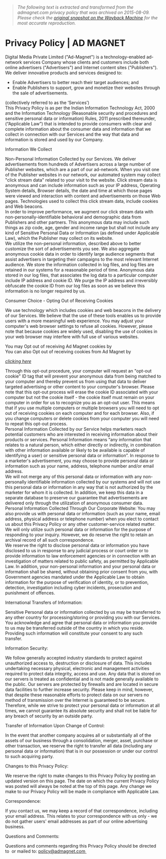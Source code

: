 > *The following text is extracted and transformed from the admagnet.com privacy policy that was archived on 2015-08-09. Please check the [original snapshot on the Wayback Machine](https://web.archive.org/web/20150809221625id_/http%3A//www.admagnet.com/privacy-policy.html) for the most accurate reproduction.*

# Privacy Policy | AD MAGNET

Digital Media Private Limited ("Ad-Magnet") is a technology-enabled ad-network services Company whose clients and customers include both online advertisers ("Advertisers") and Internet content sites ("Publishers"). We deliver innovative products and services designed to: 

  * Enable Advertisers to better reach their target audiences; and
  * Enable Publishers to support, grow and monetize their websites through the sale of advertisements.



(collectively referred to as the ‘Services’)  
This Privacy Policy is as per the Indian Information Technology Act, 2000 and the Information Technology (Reasonable security and procedures and sensitive personal data or information) Rules, 2011 prescribed thereunder, (“Applicable Law”) that is intended to provide consumers with clear and complete information about the consumer data and information that we collect in connection with our Services and the way that data and information is stored and used by our Company. 

Information We Collect 

Non-Personal Information Collected by our Services. We deliver advertisements from hundreds of Advertisers across a large number of Publisher websites, which are a part of our ad-network. When you visit one of the Publisher websites in our network, our automated system may collect "click stream data" related to your visit to the website. Click stream data is anonymous and can include information such as your IP address, Operating System details, Browser details, the date and time at which those pages were viewed and interaction with content and advertisements on those Web pages. Technologies used to collect this click stream data, include cookies and Web beacons.   
In order to improve performance, we augment our click stream data with non-personally-identifiable behavioral and demographic data from Publishers and other partners. This anonymous data may include such things as zip code, age, gender and income range but shall not include any kind of Sensitive Personal Data or Information (as defined under Applicable Law), which the Publisher may collect on its website.   
We utilize the non-personal information, described above to better customize the sort of advertisements you see. We also aggregate anonymous cookie data in order to identify large audience segments that assist advertisers in targeting their campaigns to the most relevant Internet audience. We store the information collected in log files, and log files are retained in our systems for a reasonable period of time. Anonymous data stored in our log files, that associates the log data to a particular computer include IP address and cookie ID. We purge the IP address and irreversibly obfuscate the cookie ID from our log files as soon as we believe this information is no longer required by us. 

Consumer Choice - Opting Out of Receiving Cookies 

We use technology which includes cookies and web beacons in the delivery of our Services. We believe that the use of these tools enables us to provide users with a more meaningful web experience. You may adjust your computer's web browser settings to refuse all cookies. However, please note that because cookies are widely used, disabling the use of cookies in your web browser may interfere with full use of various websites. 

You may Opt out of receiving Ad Magnet cookies by [](http://n.admagnet.net/panda/www/delivery/optout.php)  
You can also Opt out of receiving cookies from Ad Magnet by 

[_clicking here_ ](http://n.admagnet.net/panda/www/delivery/optout.php)

Through this opt-out procedure, your computer will request an "opt-out cookie" ID tag that will prevent your anonymous data from being matched to your computer and thereby prevent us from using that data to deliver targeted advertising or other content to your computer's browser. Please note that this opt-out process will erase the cookie ID associated with your computer but not the cookie itself - the cookie itself must remain on your computer in order for us to recognize you as an opt-out user. This means that if you use multiple computers or multiple browsers you will need to opt out of receiving cookies on each computer and for each browser. Also, if you change computers or delete cookies from your computer you will need to repeat this opt-out process.  
Personal Information Collected by our Service helps marketers reach potential customers who are interested in receiving information about their products or services. Personal Information means “any information that relates to a natural person, which either directly or indirectly, in combination with other information available or likely to be available is capable of identifying a user) or sensitive personal data or information”. In response to a marketer's advertisement, you may choose to provide personal data or information such as your name, address, telephone number and/or email address.  
We will not merge any of this personal data or information with any non-personally identifiable information collected by our systems and will not use this personal data or information in any way that is not authorized by the marketer for whom it is collected. In addition, we keep this data in a separate database to preserve our guarantee that advertisements are delivered only through the utilization of anonymous consumer data.  
Personal Information Collected Through Our Corporate Website: You may also provide us with personal data or information (such as your name, email address, physical address or telephone number) when you elect to contact us about this Privacy Policy or any other customer-service related matter. We will only utilize such personal data or information for the purpose of responding to your inquiry. However, we do reserve the right to retain an archival record of all such correspondence.  
We reserve the right to disclose personal data or information you have disclosed to us in response to any judicial process or court order or to provide information to law enforcement agencies or in connection with an investigation of matters related to public safety, as permitted by Applicable Law. In addition, your non-personal information and your personal data or information shall be shared, without obtaining prior consent from you, with Government agencies mandated under the Applicable Law to obtain information for the purpose of verification of identity, or to prevention, detection, investigation including cyber incidents, prosecution and punishment of offences. 

International Transfers of Information:

Sensitive Personal data or information collected by us may be transferred to any other country for processing/storing or providing you with our Services. You acknowledge and agree that personal data or information you provide to us may be transferred outside of the country in which you reside. Providing such information will constitute your consent to any such transfer. 

Information Security:

We follow generally accepted industry standards to protect against unauthorized access to, destruction or disclosure of data. This includes undertaking necessary physical, electronic and management activities required to protect data integrity, access and use. Any data that is stored on our servers is treated as confidential and is not made generally available to the public. Our servers are protected by firewalls and are located in secure data facilities to further increase security. Please keep in mind, however, that despite these reasonable efforts to protect data on our servers no method of transmission over the Internet is guaranteed to be secure. Therefore, while we strive to protect your personal data or information at all times, we cannot guarantee its absolute security and shall not be liable for any breach of security by an outside party.

Transfer of Information Upon Change of Control: 

In the event that another company acquires all or substantially all of the assets of our business through a consolidation, merger, asset, purchase or other transaction, we reserve the right to transfer all data (including any personal data or information) that is in our possession or under our control to such acquiring party.

Changes to this Privacy Policy:

We reserve the right to make changes to this Privacy Policy by posting an updated version on this page. The date on which the current Privacy Policy was posted will always be noted at the top of this page. Any change we make to our Privacy Policy will be made in compliance with Applicable Law.

Correspondence:

If you contact us, we may keep a record of that correspondence, including your email address. This relates to your correspondence with us only - we do not gather users' email addresses as part of our online advertising business. 

Questions and Comments:

Questions and comments regarding this Privacy Policy should be directed to  or mailed to: [policy@admagnet.com ](mailto:policy@admagnet.com%C2%A0)
